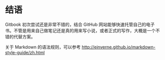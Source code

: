 # 结语

Gitbook 初次尝试还是非常不错的，结合 GitHub 网站能够快速托管自己的电子书。不管是用来自己做笔记还是真的用来写小说，或者正式的写作，大概是一个不错的代替方案。

关于 Markdown 的语法规则，可以参考 <http://einverne.github.io/markdown-style-guide/zh.html>


